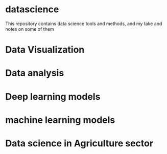 # datascience
This repository contains data science tools and methods, and my take and notes on some of them

# Data Visualization
# Data analysis
# Deep learning models
# machine learning models
# Data science in Agriculture sector
